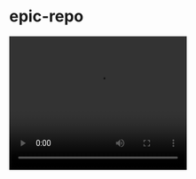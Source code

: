 # epic-repo

<video width="320" height="240" controls>
  <source src="https://github.com/fishmcmuffins/sub1city/blob/main/1A1beg-1.webm" type="video/webm">
</video>
